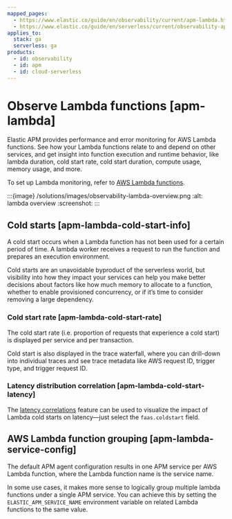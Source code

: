 ```yaml
---
mapped_pages:
  - https://www.elastic.co/guide/en/observability/current/apm-lambda.html
  - https://www.elastic.co/guide/en/serverless/current/observability-apm-observe-lambda-functions.html
applies_to:
  stack: ga
  serverless: ga
products:
  - id: observability
  - id: apm
  - id: cloud-serverless
---
```


# Observe Lambda functions [apm-lambda]

Elastic APM provides performance and error monitoring for AWS Lambda functions. See how your Lambda functions relate to and depend on other services, and get insight into function execution and runtime behavior, like lambda duration, cold start rate, cold start duration, compute usage, memory usage, and more.

To set up Lambda monitoring, refer to [AWS Lambda functions](/solutions/observability/apm/ingest/monitor-aws-lambda-functions.md).

:::{image} /solutions/images/observability-lambda-overview.png
:alt: lambda overview
:screenshot:
:::

## Cold starts [apm-lambda-cold-start-info]

A cold start occurs when a Lambda function has not been used for a certain period of time. A lambda worker receives a request to run the function and prepares an execution environment.

Cold starts are an unavoidable byproduct of the serverless world, but visibility into how they impact your services can help you make better decisions about factors like how much memory to allocate to a function, whether to enable provisioned concurrency, or if it’s time to consider removing a large dependency.

### Cold start rate [apm-lambda-cold-start-rate]

The cold start rate (i.e. proportion of requests that experience a cold start) is displayed per service and per transaction.

Cold start is also displayed in the trace waterfall, where you can drill-down into individual traces and see trace metadata like AWS request ID, trigger type, and trigger request ID.

### Latency distribution correlation [apm-lambda-cold-start-latency]

The [latency correlations](/solutions/observability/apm/find-transaction-latency-failure-correlations.md) feature can be used to visualize the impact of Lambda cold starts on latency—just select the `faas.coldstart` field.

## AWS Lambda function grouping [apm-lambda-service-config]

The default APM agent configuration results in one APM service per AWS Lambda function, where the Lambda function name is the service name.

In some use cases, it makes more sense to logically group multiple lambda functions under a single APM service. You can achieve this by setting the `ELASTIC_APM_SERVICE_NAME` environment variable on related Lambda functions to the same value.